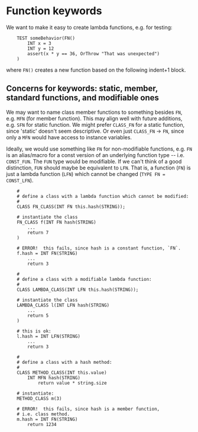 # Function keywords

We want to make it easy to create lambda functions, e.g. for testing:

```
    TEST someBehavior(FN()
        INT x = 3
        INT y = 12
        assert(x * y == 36, OrThrow "That was unexpected")
    )
```

where `FN()` creates a new function based on the following indent+1 block.

## Concerns for keywords: static, member, standard functions, and modifiable ones

We may want to name class member functions to something besides `FN`, e.g. `MFN`
(for member function).  This may align well with future additions, e.g. 
`SFN` for static function.  We might prefer `CLASS_FN` for a static function, 
since 'static' doesn't seem descriptive.  Or even just `CLASS_FN` -> `FN`,
since only a `MFN` would have access to instance variables.

Ideally, we would use something like `FN` for non-modifiable functions,
e.g. `FN` is an alias/macro for a const version of an underlying function
type -- i.e. `CONST_FUN`.  The `FUN` type would be modifiable.  If we
can't think of a good distinction, `FUN` should maybe be equivalent to
`LFN`.  That is, a function (`FN`) is just a lambda function (`LFN`)
which cannot be changed (`TYPE FN = CONST_LFN`).

```
    #
    # define a class with a lambda function which cannot be modified:
    #
    CLASS FN_CLASS(INT FN this.hash(STRING));

    # instantiate the class
    FN_CLASS f(INT FN hash(STRING)
        ...
        return 7
    )

    # ERROR!  this fails, since hash is a constant function, `FN`.
    f.hash = INT FN(STRING)
        ...
        return 3

    #
    # define a class with a modifiable lambda function:
    #
    CLASS LAMBDA_CLASS(INT LFN this.hash(STRING));

    # instantiate the class
    LAMBDA_CLASS l(INT LFN hash(STRING)
        ...
        return 5
    )

    # this is ok:
    l.hash = INT LFN(STRING)
        ...
        return 3

    #
    # define a class with a hash method:
    #
    CLASS METHOD_CLASS(INT this.value)
        INT MFN hash(STRING)
            return value * string.size

    # instantiate:
    METHOD_CLASS m(3)

    # ERROR!  this fails, since hash is a member function, 
    # i.e. class method.
    m.hash = INT FN(STRING)
        return 1234
```
